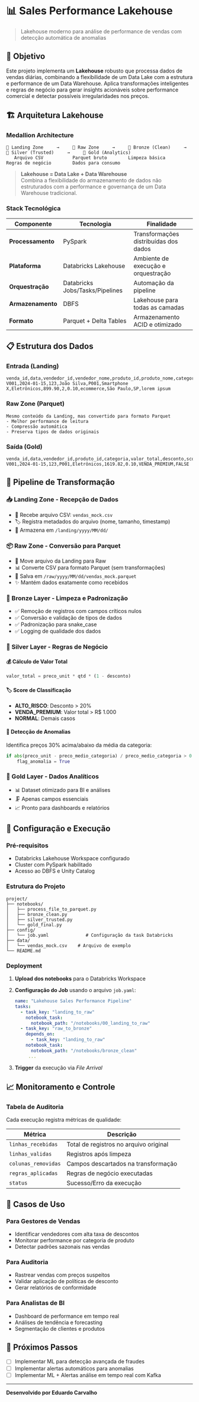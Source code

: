 # 📊 Sales Performance Lakehouse

> Lakehouse moderno para análise de performance de vendas com detecção automática de anomalias

## 🎯 Objetivo

Este projeto implementa um **Lakehouse** robusto que processa dados de vendas diárias, combinando a flexibilidade de um Data Lake com a estrutura e performance de um Data Warehouse. Aplica transformações inteligentes e regras de negócio para gerar insights acionáveis sobre performance comercial e detectar possíveis irregularidades nos preços.

## 🏗️ Arquitetura Lakehouse

### Medallion Architecture
```
📁 Landing Zone     →     📁 Raw Zone     →     📁 Bronze (Clean)     →     📁 Silver (Trusted)     →     📁 Gold (Analytics)
   Arquivo CSV           Parquet bruto        Limpeza básica          Regras de negócio        Dados para consumo
```

> **Lakehouse = Data Lake + Data Warehouse**  
> Combina a flexibilidade do armazenamento de dados não estruturados com a performance e governança de um Data Warehouse tradicional.

### Stack Tecnológica

| Componente | Tecnologia | Finalidade |
|------------|------------|------------|
| **Processamento** | PySpark | Transformações distribuídas dos dados |
| **Plataforma** | Databricks Lakehouse | Ambiente de execução e orquestração |
| **Orquestração** | Databricks Jobs/Tasks/Pipelines | Automação da pipeline |
| **Armazenamento** | DBFS | Lakehouse para todas as camadas |
| **Formato** | Parquet + Delta Tables | Armazenamento ACID e otimizado |

## 📋 Estrutura dos Dados

### Entrada (Landing)
```csv
venda_id,data,vendedor_id,vendedor_nome,produto_id,produto_nome,categoria,preco_unit,qtd,desconto,canal,cidade,estado,comentarios
V001,2024-01-15,123,João Silva,P001,Smartphone X,Eletrônicos,899.90,2,0.10,ecommerce,São Paulo,SP,lorem ipsum
```

### Raw Zone (Parquet)
```
Mesmo conteúdo da Landing, mas convertido para formato Parquet
- Melhor performance de leitura
- Compressão automática
- Preserva tipos de dados originais
```

### Saída (Gold)
```csv
venda_id,data,vendedor_id,produto_id,categoria,valor_total,desconto,score_venda,flag_anomalia
V001,2024-01-15,123,P001,Eletrônicos,1619.82,0.10,VENDA_PREMIUM,FALSE
```

## 🔄 Pipeline de Transformação

### 📥 Landing Zone - Recepção de Dados
- 📂 Recebe arquivo CSV: `vendas_mock.csv`
- 🏷️ Registra metadados do arquivo (nome, tamanho, timestamp)
- 📍 Armazena em `/landing/yyyy/MM/dd/`

### 📦 Raw Zone - Conversão para Parquet
- 🔄 Move arquivo da Landing para Raw
- 📊 Converte CSV para formato Parquet (sem transformações)
- 📍 Salva em `/raw/yyyy/MM/dd/vendas_mock.parquet`
- ✨ Mantém dados exatamente como recebidos

### 🥉 Bronze Layer - Limpeza e Padronização
- ✅ Remoção de registros com campos críticos nulos
- ✅ Conversão e validação de tipos de dados
- ✅ Padronização para snake_case
- ✅ Logging de qualidade dos dados

### 🥈 Silver Layer - Regras de Negócio

#### 💰 Cálculo de Valor Total
```python
valor_total = preco_unit * qtd * (1 - desconto)
```

#### 🏷️ Score de Classificação
- **ALTO_RISCO**: Desconto > 20%
- **VENDA_PREMIUM**: Valor total > R$ 1.000
- **NORMAL**: Demais casos

#### 🚨 Detecção de Anomalias
Identifica preços 30% acima/abaixo da média da categoria:
```python
if abs(preco_unit - preco_medio_categoria) / preco_medio_categoria > 0.30:
    flag_anomalia = True
```

### 🥇 Gold Layer - Dados Analíticos
- 📊 Dataset otimizado para BI e análises
- 🗜️ Apenas campos essenciais
- 📈 Pronto para dashboards e relatórios

## 🔧 Configuração e Execução

### Pré-requisitos
- Databricks Lakehouse Workspace configurado
- Cluster com PySpark habilitado
- Acesso ao DBFS e Unity Catalog

### Estrutura do Projeto
```
project/
├── notebooks/
│   ├── process_file_to_parquet.py
│   ├── bronze_clean.py
│   ├── silver_trusted.py
│   └── gold_final.py
├── config/
│   └── job.yaml              # Configuração da task Databricks
├── data/
│   └── vendas_mock.csv    # Arquivo de exemplo
└── README.md
```

### Deployment
1. **Upload dos notebooks** para o Databricks Workspace
2. **Configuração do Job** usando o arquivo `job.yaml`:
   ```yaml
   name: "Lakehouse Sales Performance Pipeline"
   tasks:
     - task_key: "landing_to_raw"
       notebook_task:
         notebook_path: "/notebooks/00_landing_to_raw"
     - task_key: "raw_to_bronze"
       depends_on:
         - task_key: "landing_to_raw"
       notebook_task:
         notebook_path: "/notebooks/bronze_clean"
        ...
   ```

3. **Trigger** da execução via *File Arrival*

## 📈 Monitoramento e Controle

### Tabela de Auditoria
Cada execução registra métricas de qualidade:

| Métrica | Descrição |
|---------|-----------|
| `linhas_recebidas` | Total de registros no arquivo original |
| `linhas_validas` | Registros após limpeza |
| `colunas_removidas` | Campos descartados na transformação |
| `regras_aplicadas` | Regras de negócio executadas |
| `status` | Sucesso/Erro da execução |

## 🎯 Casos de Uso

### Para Gestores de Vendas
- Identificar vendedores com alta taxa de descontos
- Monitorar performance por categoria de produto
- Detectar padrões sazonais nas vendas

### Para Auditoria
- Rastrear vendas com preços suspeitos
- Validar aplicação de políticas de desconto
- Gerar relatórios de conformidade

### Para Analistas de BI
- Dashboard de performance em tempo real
- Análises de tendência e forecasting
- Segmentação de clientes e produtos

## 🚀 Próximos Passos

- [ ] Implementar ML para detecção avançada de fraudes
- [ ] Implementar alertas automáticos para anomalias
- [ ] Implementar ML + Alertas análise em tempo real com Kafka

---

**Desenvolvido por Eduardo Carvalho**